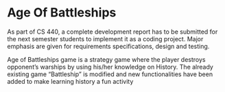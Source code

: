 # Age Of Battleships

As part of CS 440, a complete development report has to be submitted for the next semester students to implement it as a coding project. Major emphasis are given for requirements specifications, design and testing.

Age of Battleships game is a strategy game where the player destroys opponent’s warships by using his/her knowledge on History. The already existing game “Battleship” is modified and new functionalities have been added to make learning history a fun activity
